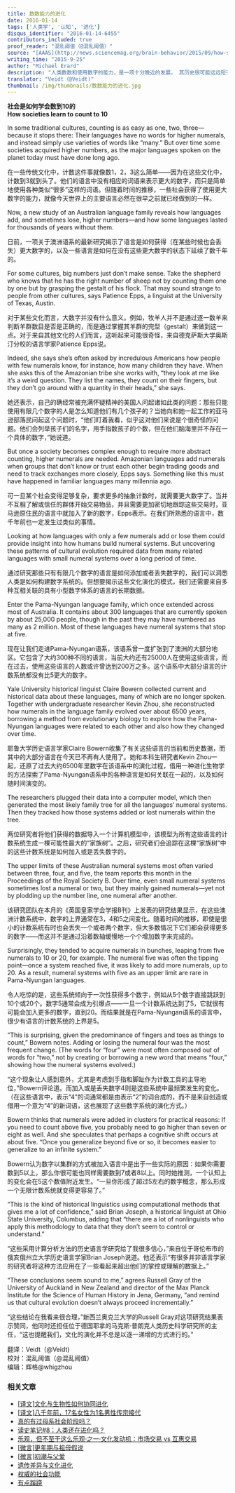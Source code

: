 ```yaml
---
title: 数数能力的进化
date: 2016-01-14
tags: ['人类学', '认知', '进化']
disqus_identifier: "2016-01-14-6455"
contributors_included: true
proof_reader: "混乱阈值（@混乱阈值）"
source: "[AAAS](http://news.sciencemag.org/brain-behavior/2015/09/how-societies-learn-count-10)"
writing_time: "2015-9-25"
author: "Michael Erard"
description: "人类数数和使用数字的能力，是一项十分晚近的发展， 其历史很可能远远短于现代智人的历史，人类学家发现，多数狩猎采集群体的语言都缺乏表示比3更大数字的词汇，本文介绍了一项对澳洲语系的各语言中数字词汇演变的研究，其中有些很有意思的发现。"
translator: "Veidt（@Veidt)"
thumbnail: /img/thumbnails/数数能力的进化.jpg
---
```


**社会是如何学会数到10的**  
**How societies learn to count to 10**

In some traditional cultures, counting is as easy as one, two, three—because it stops there: Their languages have no words for higher numerals, and instead simply use varieties of words like “many.” But over time some societies acquired higher numbers, as the major languages spoken on the planet today must have done long ago.

在一些传统文化中，计数这件事就像数1，2，3这么简单——因为在这些文化中，计数到3就到头了。他们的语言中没有相应的词语来表示更大的数字，而只是简单地使用各种类似“很多”这样的词语。但随着时间的推移，一些社会获得了使用更大数字的能力，就像今天世界上的主要语言必然在很早之前就已经做到的一样。

Now, a new study of an Australian language family reveals how languages add, and sometimes lose, higher numbers—and how some languages lasted for thousands of years without them.

日前，一项关于澳洲语系的最新研究揭示了语言是如何获得（在某些时候也会丢失）更大数字的，以及一些语言是如何在没有这些更大数字的状态下延续了数千年的。

For some cultures, big numbers just don’t make sense. Take the shepherd who knows that he has the right number of sheep not by counting them one by one but by grasping the gestalt of his flock. That may sound strange to people from other cultures, says Patience Epps, a linguist at the University of Texas, Austin.

对于某些文化而言，大数字并没有什么意义。例如，牧羊人并不是通过逐一数羊来判断羊群数目是否是正确的，而是通过掌握其羊群的完型（gestalt）来做到这一点。对于来自其他文化的人们而言，这听起来可能很奇怪，来自德克萨斯大学奥斯汀分校的语言学家Patience Epps说。

Indeed, she says she’s often asked by incredulous Americans how people with few numerals know, for instance, how many children they have. When she asks this of the Amazonian tribe she works with, “they look at me like it’s a weird question. They list the names, they count on their fingers, but they don’t go around with a quantity in their heads,” she says.

她还表示，自己的确经常被充满怀疑精神的美国人问起诸如此类的问题：那些只能使用有限几个数字的人是怎么知道他们有几个孩子的？当她向和她一起工作的亚马逊部落民问起这个问题时，“他们盯着我看，似乎这对他们来说是个很奇怪的问题。他们会列举孩子们的名字，用手指数孩子的个数，但在他们脑海里并不存在一个具体的数字，”她说道。

But once a society becomes complex enough to require more abstract counting, higher numerals are needed. Amazonian languages add numerals when groups that don’t know or trust each other begin trading goods and need to track exchanges more closely, Epps says. Something like this must have happened in familiar languages many millennia ago.

可一旦某个社会变得足够复杂，要求更多的抽象计数时，就需要更大数字了。当并不互相了解或信任的群体开始交易物品，并且需要更加密切地跟踪这些交易时，亚马逊原住民的语言中就加入了新的数字，Epps表示。在我们所熟悉的语言中，数千年前也一定发生过类似的事情。

Looking at how languages with only a few numerals add or lose them could provide insight into how humans build numeral systems. But uncovering these patterns of cultural evolution required data from many related languages with small numeral systems over a long period of time.

通过研究那些只有有限几个数字的语言是如何添加或者丢失数字的，我们可以洞悉人类是如何构建数字系统的。但想要揭示这些文化演化的模式，我们还需要来自多种互相关联的具有小型数字体系的语言的长期数据。

Enter the Pama-Nyungan language family, which once extended across most of Australia. It contains about 300 languages that are currently spoken by about 25,000 people, though in the past they may have numbered as many as 2 million. Most of these languages have numeral systems that stop at five.

现在让我们走进Pama-Nyungan语系，该语系曾一度扩张到了澳洲的大部分地区。它包含了大约300种不同的语言，当前大约还有25000人在使用这些语言，而在过去，使用这些语言的人数或许曾达到200万之多。这个语系中大部分语言的计数系统都没有比5更大的数字。

Yale University historical linguist Claire Bowern collected current and historical data about these languages, many of which are no longer spoken. Together with undergraduate researcher Kevin Zhou, she reconstructed how numerals in the language family evolved over about 6500 years, borrowing a method from evolutionary biology to explore how the Pama-Nyungan languages were related to each other and also how they changed over time.

耶鲁大学历史语言学家Claire Bowern收集了有关这些语言的当前和历史数据，而其中的大部分语言在今天已不再有人使用了。她和本科生研究者Kevin Zhou一起，还原了过去大约6500年里数字在该语系中的演化过程，借用一种进化生物学的方法探索了Pama-Nyungan语系中的各种语言是如何关联在一起的，以及如何随时间演变的。

The researchers plugged their data into a computer model, which then generated the most likely family tree for all the languages’ numeral systems. Then they tracked how those systems added or lost numerals within the tree.

两位研究者将他们获得的数据导入一个计算机模型中，该模型为所有这些语言的计数系统生成一棵可能性最大的“家族树”。之后，研究者们会追踪在这棵“家族树”中的这些计数系统是如何加入或是丢失数字的。

The upper limits of these Australian numeral systems most often varied between three, four, and five, the team reports this month in the Proceedings of the Royal Society B. Over time, even small numeral systems sometimes lost a numeral or two, but they mainly gained numerals—yet not by plodding up the number line, one numeral after another.

该研究团队在本月的《英国皇家学会学报B刊》上发表的研究结果显示，在这些澳洲计数系统中，数字的上界通常在3，4和5之间变化。随着时间的推移，即使是很小的计数系统有时也会丢失一个或者两个数字，但大多数情况下它们都会获得更多的数字——而这并不是通过沿着数轴缓慢地一个个增加数字来完成的。

Surprisingly, they tended to acquire numerals in bunches, leaping from five numerals to 10 or 20, for example. The numeral five was often the tipping point—once a system reached five, it was likely to add more numerals, up to 20. As a result, numeral systems with five as an upper limit are rare in Pama-Nyungan languages.

令人吃惊的是，这些系统倾向于一次性获得多个数字，例如从5个数字直接跳跃到10个或20个。数字5通常会成为引爆点——一旦一个计数系统达到了5，它就很有可能会加入更多的数字，直到20。而结果就是在Pama-Nyungan语系的语言中，很少有语言的计数系统的上界是5。

“This is surprising, given the predominance of fingers and toes as things to count,” Bowern notes. Adding or losing the numeral four was the most frequent change. (The words for “four” were most often composed out of words for “two,” not by creating or borrowing a new word that means “four,” showing how the numeral systems evolved.)

“这个现象让人感到意外，尤其是考虑到手指和脚趾作为计数工具的主导地位，”Bowern评论道。而加入或是丢失数字4则是这些系统中最频繁发生的变化。（在这些语言中，表示“4”的词通常都是由表示“2”的词合成的，而不是来自创造或借用一个意为“4”的新词语，这也展现了这些数字系统的演化方式。）

Bowern thinks that numerals were added in clusters for practical reasons: If you need to count above five, you probably need to go higher than seven or eight as well. And she speculates that perhaps a cognitive shift occurs at about five. “Once you generalize beyond five or so, it becomes easier to generalize to an infinite system.”

Bowern认为数字以集群的方式被加入语言中是出于一些实际的原因：如果你需要数到5以上，那么你很可能也同样需要数到7或者8以上。同时她推测，一个认知上的变化会在5这个数值附近发生。“一旦你形成了超过5左右的数字概念，那么形成一个无限计数系统就变得更容易了。”

“This is the kind of historical linguistics using computational methods that gives me a lot of confidence,” said Brian Joseph, a historical linguist at Ohio State University, Columbus, adding that “there are a lot of nonlinguists who apply this methodology to data that they don’t seem to control or understand.”

“这些采用计算分析方法的历史语言学研究给了我很多信心，”来自位于哥伦布市的俄亥俄州立大学历史语言学家Brian Joseph说道。他还表示“有很多并非语言学家的研究者将这种方法应用在了一些看起来超出他们的掌控或理解的数据上。”

“These conclusions seem sound to me,” agrees Russell Gray of the University of Auckland in New Zealand and director of the Max Planck Institute for the Science of Human History in Jena, Germany, “and remind us that cultural evolution doesn’t always proceed incrementally.”

“这些结论在我看来很合理，”新西兰奥克兰大学的Russell Gray对这项研究结果表示赞同，他同时还担任位于德国耶拿的马克斯·普朗克人类历史科学研究所的主任，“这也提醒我们，文化的演化并不总是以逐一递增的方式进行的。”


翻译：Veidt（@Veidt)  
校对：混乱阈值（@混乱阈值）  
编辑：辉格@whigzhou


### 相关文章

* [[译文]文化与生物性如何协同进化](https://headsalon.org/archives/7447.html "[译文]文化与生物性如何协同进化")
* [[译文]八千年前，17名女性为1名男性传宗接代](https://headsalon.org/archives/5681.html "[译文]八千年前，17名女性为1名男性传宗接代")
* [真的有过母系社会阶段吗？](https://headsalon.org/archives/5331.html "真的有过母系社会阶段吗？")
* [读史笔记#8：人类还在进化吗？](https://headsalon.org/archives/4624.html "读史笔记#8：人类还在进化吗？")
* [乐观，但不至于这么乐观·之一·文化发动机：市场交易 vs 互惠交易](https://headsalon.org/archives/3425.html "乐观，但不至于这么乐观·之一·文化发动机：市场交易 vs 互惠交易")
* [[微言]更年期与祖母假说](https://headsalon.org/archives/4041.html "[微言]更年期与祖母假说")
* [[微言]初潮与父爱](https://headsalon.org/archives/4038.html "[微言]初潮与父爱")
* [遗传差异与文化进化](https://headsalon.org/archives/7827.html "遗传差异与文化进化")
* [权威的社会功能](https://headsalon.org/archives/7825.html "权威的社会功能")
* [有点蹊跷](https://headsalon.org/archives/7817.html "有点蹊跷")
